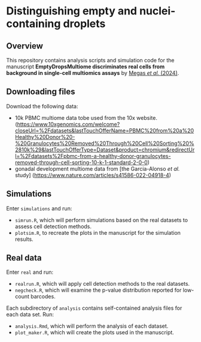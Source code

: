 # Distinguishing empty and nuclei-containing droplets

## Overview

This repository contains analysis scripts and simulation code for the manuscript **EmptyDropsMultiome discriminates real cells from background in single-cell multiomics assays**
by [Megas _et al._ (2024)](link).

## Downloading files

Download the following data:

- 10k PBMC multiome data tobe used from the 10x website. (https://www.10xgenomics.com/welcome?closeUrl=%2Fdatasets&lastTouchOfferName=PBMC%20from%20a%20Healthy%20Donor%20-%20Granulocytes%20Removed%20Through%20Cell%20Sorting%20%2810k%29&lastTouchOfferType=Dataset&product=chromium&redirectUrl=%2Fdatasets%2Fpbmc-from-a-healthy-donor-granulocytes-removed-through-cell-sorting-10-k-1-standard-2-0-0)
- gonadal development multiome data from [the Garcia-Alonso _et al._ study] (https://www.nature.com/articles/s41586-022-04918-4)

## Simulations

Enter `simulations` and run:

- `simrun.R`, which will perform simulations based on the real datasets to assess cell detection methods.
- `plotsim.R`, to recreate the plots in the manuscript for the simulation results.

## Real data

Enter `real` and run:

- `realrun.R`, which will apply cell detection methods to the real datasets.
- `negcheck.R`, which will examine the p-value distribution reported for low-count barcodes.

Each subdirectory of `analysis` contains self-contained analysis files for each data set.
Run:

- `analysis.Rmd`, which will perform the analysis of each dataset.
- `plot_maker.R`, which will create the plots used in the manuscript.

